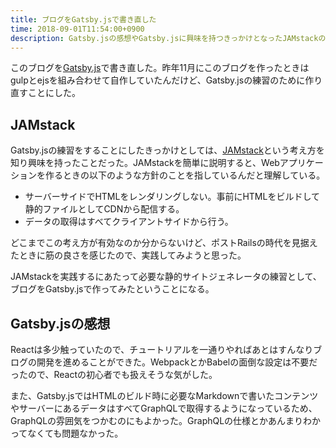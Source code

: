 ```yaml
---
title: ブログをGatsby.jsで書き直した
time: 2018-09-01T11:54:00+0900
description: Gatsby.jsの感想やGatsby.jsに興味を持つきっかけとなったJAMstackの話
---
```


このブログを[Gatsby.js](https://www.gatsbyjs.org)で書き直した。昨年11月にこのブログを作ったときはgulpとejsを組み合わせて自作していたんだけど、Gatsby.jsの練習のために作り直すことにした。

## JAMstack
Gatsby.jsの練習をすることにしたきっかけとしては、[JAMstack](https://jamstack.org/)という考え方を知り興味を持ったことだった。JAMstackを簡単に説明すると、Webアプリケーションを作るときの以下のような方針のことを指しているんだと理解している。

* サーバーサイドでHTMLをレンダリングしない。事前にHTMLをビルドして静的ファイルとしてCDNから配信する。
* データの取得はすべてクライアントサイドから行う。

どこまでこの考え方が有効なのか分からないけど、ポストRailsの時代を見据えたときに筋の良さを感じたので、実践してみようと思った。

JAMstackを実践するにあたって必要な静的サイトジェネレータの練習として、ブログをGatsby.jsで作ってみたということになる。

## Gatsby.jsの感想
Reactは多少触っていたので、チュートリアルを一通りやればあとはすんなりブログの開発を進めることができた。WebpackとかBabelの面倒な設定は不要だったので、Reactの初心者でも扱えそうな気がした。

また、Gatsby.jsではHTMLのビルド時に必要なMarkdownで書いたコンテンツやサーバーにあるデータはすべてGraphQLで取得するようになっているため、GraphQLの雰囲気をつかむのにもよかった。GraphQLの仕様とかあんまりわかってなくても問題なかった。
